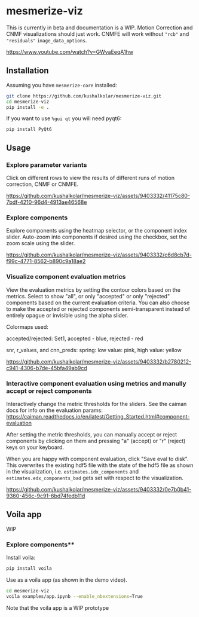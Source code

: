 # mesmerize-viz

This is currently in beta and documentation is a WIP. Motion Correction and CNMF visualizations should just work. CNMFE will work without `"rcb"` and `"residuals"` `image_data_options`.

https://www.youtube.com/watch?v=GWvaEeqA1hw

## Installation

Assuming you have `mesmerize-core` installed:

```bash
git clone https://github.com/kushalkolar/mesmerize-viz.git
cd mesmerize-viz
pip install -e .
```

If you want to use `%gui qt` you will need pyqt6:

```
pip install PyQt6
```

## Usage

### Explore parameter variants

Click on different rows to view the results of different runs of motion correction, CNMF or CNMFE.

https://github.com/kushalkolar/mesmerize-viz/assets/9403332/41175c80-7bdf-4210-96d4-4913ae46568e

### Explore components

Explore components using the heatmap selector, or the component index slider. Auto-zoom into components if desired using the checkbox, set the zoom scale using the slider.

https://github.com/kushalkolar/mesmerize-viz/assets/9403332/c6d8cb7d-f99c-4771-8562-b890c9a18ae2

### Visualize component evaluation metrics

View the evaluation metrics by setting the contour colors based on the metrics. Select to show "all", or only "accepted" or only "rejected" components based on the current evaluation criteria. You can also choose to make the accepted or rejected components semi-transparent instead of entirely opague or invisible using the alpha slider.

Colormaps used:

accepted/rejected: Set1, accepted - blue, rejected - red

snr, r_values, and cnn_preds: spring: low value: pink, high value: yellow

https://github.com/kushalkolar/mesmerize-viz/assets/9403332/b2780212-c941-4306-b7de-45bfa49ab9cd

### Interactive component evaluation using metrics and manully accept or reject components

Interactively change the metric thresholds for the sliders. See the caiman docs for info on the evaluation params: https://caiman.readthedocs.io/en/latest/Getting_Started.html#component-evaluation 

After setting the metric thresholds, you can manually accept or reject components by clicking on them and pressing "a" (accept) or "r" (reject) keys on your keyboard. 

When you are happy with component evaluation, click "Save eval to disk". This overwrites the existing hdf5 file with the state of the hdf5 file as shown in the visualization, i.e. `estimates.idx_components` and `estimates.edx_components_bad` gets set with respect to the visualization. 

https://github.com/kushalkolar/mesmerize-viz/assets/9403332/0e7b0b41-9360-456c-9c91-6bd74fedb11d

## Voila app

WIP
### Explore components**

Install voila:

```bash
pip install voila
```

Use as a voila app (as shown in the demo video).

```bash
cd mesmerize-viz
voila examples/app.ipynb --enable_nbextensions=True
```

Note that the voila app is a WIP prototype

